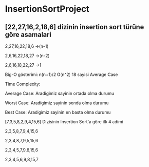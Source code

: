 # InsertionSortProject
## [22,27,16,2,18,6] dizinin insertion sort türüne göre asamalari
2,27,16,22,18,6 ->(n-1)

2,6,16,22,18,27 ->(n-2)

2,6,16,18,22,27 ->1

Big-O gösterimi: n(n+1)/2 O(n^2) 18 sayisi Average Case

Time Complexity:

Average Case: Aradigimiz sayinin ortada olma durumu

Worst Case: Aradigimiz sayinin sonda olma durumu

Best Case: Aradigimiz sayinin en basta olma durumu

[7,3,5,8,2,9,4,15,6] Dizisinin Insertion Sort'a göre ilk 4 adimi

2,3,5,8,7,9,4,15,6

2,3,4,8,7,9,5,15,6

2,3,4,5,7,9,8,15,6

2,3,4,5,6,9,8,15,7
